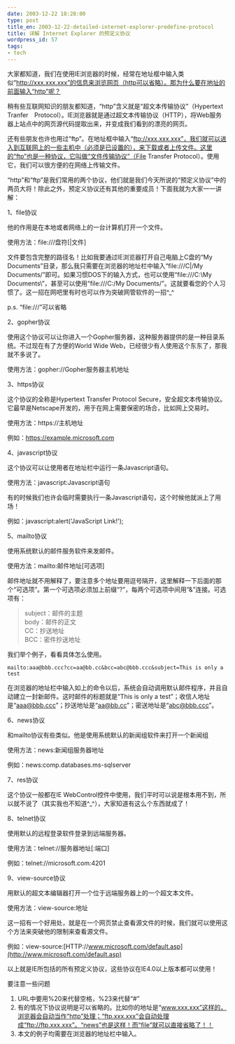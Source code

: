 ```yaml
---
date: 2003-12-22 18:28:00
type: post
title_en: 2003-12-22-detailed-internet-explorer-predefine-protocol
title: 详解 Internet Explorer 的预定义协议
wordpress_id: 57
tags:
- tech
---
```


大家都知道，我们在使用IE浏览器的时候，经常在地址框中输入类似“http://xxx.xxx.xxx”的信息来浏览网页（http可以省略）。那为什么要在地址的前面输入“http”呢？  
  
稍有些互联网知识的朋友都知道，“http”含义就是“超文本传输协议”（Hypertext　Tranfer　Protocol）。IE浏览器就是通过超文本传输协议（HTTP），将Web服务器上站点中的网页源代码提取出来，并变成我们看到的漂亮的网页。  
  
还有些朋友也许也用过“ftp”。在地址框中输入“ftp://xxx.xxx.xxx”，我们就可以进入到互联网上的一些主机中（必须是已设置的），来下载或者上传文件。这里的“ftp”也是一种协议，它叫做“文件传输协议”（File Transfer Protocol）。使用它，我们可以很方便的在网络上传输文件。  
  
“http”和“ftp”是我们常用的两个协议，他们就是我们今天所说的“预定义协议”中的两员大将！除此之外，预定义协议还有其他的重要成员！下面我就为大家一一讲解：  
  
1、file协议  
  
他的作用是在本地或者网络上的一台计算机打开一个文件。  
  
使用方法：file:///盘符[|文件]  
  
文件要包含完整的路径名！比如我要通过IE浏览器打开自己电脑上C盘的“My Documents”目录，那么我只需要在浏览器的地址栏中输入“file:///C|/My Documents/”即可。如果习惯DOS下的输入方式，也可以使用“file:///C:\My Documents\”，甚至可以使用“file:///C:/My Documents/”。这就要看您的个人习惯了。这一招在网吧里有时也可以作为突破网管软件的一招^_^  
  
p.s. “file:///”可以省略  
  
2、gopher协议  
  
使用这个协议可以让你进入一个Gopher服务器，这种服务器提供的是一种目录系统。不过现在有了方便的World Wide Web，已经很少有人使用这个东东了，那我就不多说了。  
  
使用方法：gopher://Gopher服务器主机地址  
  
3、https协议  
  
这个协议的全称是Hypertext Transfer Protocol Secure，安全超文本传输协议。它最早是Netscape开发的，用于在网上需要保密的场合，比如网上交易时。  
  
使用方法：https://主机地址  
  
例如：https://example.microsoft.com
  
4、javascript协议  
  
这个协议可以让使用者在地址栏中运行一条Javascript语句。  
  
使用方法：javascript:Javascript语句  
  
有的时候我们也许会临时需要执行一条Javascript语句，这个时候他就派上了用场！  
  
例如：javascript:alert('JavaScript Link!');  
  
5、mailto协议  
  
使用系统默认的邮件服务软件来发邮件。  
  
使用方法：mailto:邮件地址[可选项]  
  
邮件地址就不用解释了，要注意多个地址要用逗号隔开，这里解释一下后面的那个“可选项”。第一个可选项必须加上前缀“?”，每两个可选项中间用“&”连接。可选项有：  
  
>subject：邮件的主题  
body：邮件的正文  
CC：抄送地址  
BCC：密件抄送地址  
  
我们举个例子，看看具体怎么使用。
  
	mailto:aaa@bbb.ccc?cc=aa@bb.cc&bcc=abc@bbb.ccc&subject=This is only a test  

在浏览器的地址栏中输入如上的命令以后，系统会自动调用默认邮件程序，并且自动建立一封新邮件。这时邮件的标题就是“This is only a test”；收信人地址是“aaa@bbb.ccc”；抄送地址是“aa@bb.cc”；密送地址是“abc@bbb.ccc”。  
  
6、news协议  
  
和mailto协议有些类似。他是使用系统默认的新闻组软件来打开一个新闻组  
  
使用方法：news:新闻组服务器地址  
  
例如：news:comp.databases.ms-sqlserver  
  
7、res协议  
  
这个协议一般都在IE WebControl控件中使用，我们平时可以说是根本用不到，所以就不说了（其实我也不知道^_^），大家知道有这么个东西就成了！  
  
8、telnet协议  
  
使用默认的远程登录软件登录到远端服务器。  
  
使用方法：telnet://服务器地址[:端口]  
  
例如：telnet://microsoft.com:4201  
  
9、view-source协议  
  
用默认的超文本编辑器打开一个位于远端服务器上的一个超文本文件。  
  
使用方法：view-source:地址  
  
这一招有一个好用处，就是在一个网页禁止查看源文件的时候，我们就可以使用这个方法来突破他的限制来查看源文件。  
  
例如：view-source:[HTTP://www.microsoft.com/default.asp](http://www.microsoft.com/default.asp)  
  
以上就是IE所包括的所有预定义协议，这些协议在IE4.0以上版本都可以使用！  
  
要注意一些问题  
  
1. URL中要用%20来代替空格，%23来代替“#”  
2. 有的情况下协议说明是可以省略的。比如你的地址是“www.xxx.xxx”这样的，浏览器会自动当作“http”处理；“ftp.xxx.xxx”会自动处理成“ftp://ftp.xxx.xxx”。“news”也是这样！而“file”就可以直接省略了！！  
3. 本文的例子均需要在浏览器的地址栏中输入。

